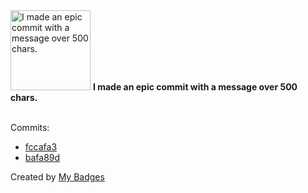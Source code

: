 <img src="https://my-badges.github.io/my-badges/epic-commit.png" alt="I made an epic commit with a message over 500 chars." title="I made an epic commit with a message over 500 chars." width="128">
<strong>I made an epic commit with a message over 500 chars.</strong>
<br><br>

Commits:

- <a href="https://github.com/5quirre1/Freakybob.site/commit/fccafa318ec2d5a5d696a4777acc69eda7581576">fccafa3</a>
- <a href="https://github.com/5quirre1/Freakybob.site/commit/bafa89d21717f94aca7d9442cd0cb246923ff677">bafa89d</a>


Created by <a href="https://github.com/my-badges/my-badges">My Badges</a>